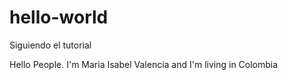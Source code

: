 # hello-world
Siguiendo el tutorial

Hello People.
I'm Maria Isabel Valencia and I'm living in Colombia

